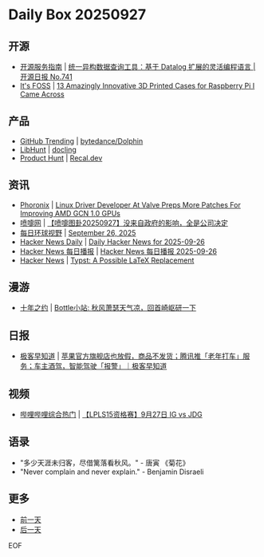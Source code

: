 # Daily Box 20250927

## 开源
- [开源服务指南](https://osguider.com/blog/) | [统一异构数据查询工具：基于 Datalog 扩展的灵活编程语言 | 开源日报 No.741](https://osguider.com/blog/post/daily/daily-741/)
- [It's FOSS](https://itsfoss.com/) | [13 Amazingly Innovative 3D Printed Cases for Raspberry Pi I Came Across](https://itsfoss.com/raspberry-pi-3d-printed-case/)

## 产品
- [GitHub Trending](https://github.com/trending?since=daily) | [bytedance/Dolphin](https://github.com/bytedance/Dolphin)
- [LibHunt](https://www.libhunt.com/) | [docling](https://www.libhunt.com/r/docling)
- [Product Hunt](https://www.producthunt.com) | [Recal.dev](https://www.producthunt.com/products/recal-dev-scheduling-booking-calendar)

## 资讯
- [Phoronix](https://www.phoronix.com/) | [Linux Driver Developer At Valve Preps More Patches For Improving AMD GCN 1.0 GPUs](https://www.phoronix.com/news/AMDGPU-More-GCN-1.0-SI)
- [喷嚏网](http://www.dapenti.com/blog/blog.asp?subjectid=70&name=xilei) | [【喷嚏图卦20250927】没来自政府的影响，全是公司决定](http://www.dapenti.com/blog/more.asp?name=xilei&id=188491)
- [每日环球视野](https://idai.ly/) | [September 26, 2025](http://m.idai.ly/se/a193iG?1758844800)
- [Hacker News Daily](https://www.daemonology.net/hn-daily/) | [Daily Hacker News for 2025-09-26](https://www.daemonology.net/hn-daily/2025-09-26.html)
- [Hacker News 每日播报](https://hacker-news.agi.li/) | [Hacker News 每日播报 2025-09-26](https://hacker-news.agi.li/post/2025-09-26)
- [Hacker News](https://news.ycombinator.com/front) | [Typst: A Possible LaTeX Replacement](https://news.ycombinator.com/item?id=45393842)

## 漫游
- [十年之约](https://www.foreverblog.cn/feeds.html) | [Bottle小站: 秋风萧瑟天气凉，回首崎岖研一下](https://bottle.moe/bottle-306.html)

## 日报
- [极客早知道](https://www.geekpark.net/column/74) | [苹果官方旗舰店也放假，商品不发货；腾讯推「老年打车」服务；车主酒驾，智能驾驶「报警」｜极客早知道](https://www.geekpark.net/news/354552)

## 视频
- [哔哩哔哩综合热门](https://www.bilibili.com/v/popular/all/) | [【LPLS15资格赛】9月27日 IG vs JDG](https://b23.tv/BV1fMnEzHE2F)

## 语录
- "多少天涯未归客，尽借篱落看秋风。" - 唐寅 《菊花》
- "Never complain and never explain." - Benjamin Disraeli

## 更多
- [前一天](daily-box-20250926.md)
- [后一天](daily-box-20250928.md)

EOF